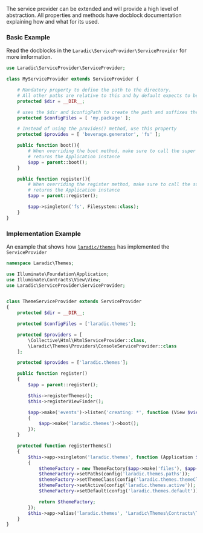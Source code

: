 <!---
title: ServiceProvider
subtitle: Abstraction
author: Robin Radic
-->


The service provider can be extended and will provide a high level of abstraction.
All properties and methods have docblock documentation explaining how and what for its used.

### Basic Example
Read the docblocks in the `Laradic\ServiceProvider\ServiceProvider` for more imformation.

```php
use Laradic\ServiceProvider\ServiceProvider;

class MyServiceProvider extends ServiceProvider {

    # Mandatory property to define the path to the directory.
    # All other paths are relative to this and by default expects to be in the src directory
    protected $dir = __DIR__;

    # uses the $dir and $configPath to create the path and suffixes the my.package with .php
    protected $configFiles = [ 'my.package' ];

    # Instead of using the provides() method, use this property
    protected $provides = [ 'beverage.generator', 'fs' ];

    public function boot(){
        # When overriding the boot method, make sure to call the super method.
        # returns the Application instance
        $app = parent::boot();
    }

    public function register(){
        # When overriding the register method, make sure to call the super method.
        # returns the Application instance
        $app = parent::register();

        $app->singleton('fs', Filesystem::class);
    }
}
```

### Implementation Example

An example that shows how [`laradic/themes`](https://github.com/laradic/themes/blob/v3/src/ThemeServiceProvider.php) has implemented the `ServiceProvider`

```php
namespace Laradic\Themes;

use Illuminate\Foundation\Application;
use Illuminate\Contracts\View\View;
use Laradic\ServiceProvider\ServiceProvider;


class ThemeServiceProvider extends ServiceProvider
{
    protected $dir = __DIR__;

    protected $configFiles = ['laradic.themes'];

    protected $providers = [
        \Collective\Html\HtmlServiceProvider::class,
        \Laradic\Themes\Providers\ConsoleServiceProvider::class
    ];

    protected $provides = ['laradic.themes'];

    public function register()
    {
        $app = parent::register();

        $this->registerThemes();
        $this->registerViewFinder();

        $app->make('events')->listen('creating: *', function (View $view) use ($app)
        {
            $app->make('laradic.themes')->boot();
        });
    }

    protected function registerThemes()
    {
        $this->app->singleton('laradic.themes', function (Application $app)
        {
            $themeFactory = new ThemeFactory($app->make('files'), $app->make('events'), $app->make('url'));
            $themeFactory->setPaths(config('laradic.themes.paths'));
            $themeFactory->setThemeClass(config('laradic.themes.themeClass'));
            $themeFactory->setActive(config('laradic.themes.active'));
            $themeFactory->setDefault(config('laradic.themes.default'));

            return $themeFactory;
        });
        $this->app->alias('laradic.themes', 'Laradic\Themes\Contracts\ThemeFactory');
    }
}
```
